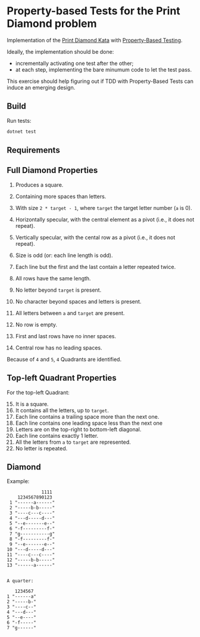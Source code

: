 # Property-based Tests for the Print Diamond problem

Implementation of the [Print Diamond Kata](https://blog.cyber-dojo.org/2014/10/breaking-down-problem.html)
with [Property-Based Testing](https://arialdomartini.github.io/property-testing).

Ideally, the implementation should be done:

- incrementally activating one test after the other;
- at each step, implementing the bare minumum code to let the test
  pass.
  
This exercise should help figuring out if TDD with Property-Based
Tests can induce an emerging design.

## Build
Run tests:

```bash
dotnet test
```


## Requirements

## Full Diamond Properties

1. Produces a square.
2. Containing more spaces than letters.
3. With size `2 * target - 1`, where `target` the target letter number
(`a` is 0).
4. Horizontally specular, with the central element as a pivot (i.e.,
   it does not repeat).
5. Vertically specular, with the cental row as a pivot (i.e., it does
   not repeat).
6. Size is odd (or: each line length is odd).
7. Each line but the first and the last contain a letter repeated twice.


8. All rows have the same length.
9. No letter beyond `target` is present.
10. No character beyond spaces and letters is present.
11. All letters between `a` and `target` are present.
12. No row is empty.
13. First and last rows have no inner spaces.
14. Central row has no leading spaces.


Because of `4` and `5`, `4` Quadrants are identified.


## Top-left Quadrant Properties
For the top-left Quadrant: 

15. It is a square.
16. It contains all the letters, up to `target`.
17. Each line contains a trailing space more than the next one.
18. Each line contains one leading space less than the next one
19. Letters are on the top-right to bottom-left diagonal.
20. Each line contains exactly 1 letter.
21. All the letters from `a` to `target` are represented.
22. No letter is repeated.

## Diamond

Example:

```
             1111
    1234567890123 
 1 "------a------"
 2 "-----b-b-----"
 3 "----c---c----"
 4 "---d-----d---"
 5 "--e-------e--"
 6 "-f---------f-"
 7 "g-----------g"
 8 "-f---------f-"
 9 "--e-------e--"
10 "---d-----d---"
11 "----c---c----"
12 "-----b-b-----"
13 "------a------"


A quarter:

   1234567
1 "------a"
2 "-----b-"
3 "----c--"
4 "---d---"
5 "--e----"
6 "-f-----"
7 "g------"
```

